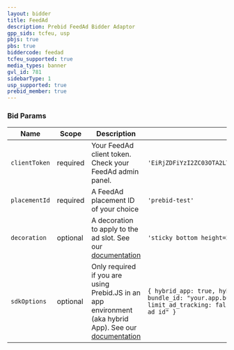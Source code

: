 ```yaml
---
layout: bidder
title: FeedAd
description: Prebid FeedAd Bidder Adaptor
gpp_sids: tcfeu, usp
pbjs: true
pbs: true
biddercode: feedad
tcfeu_supported: true
media_types: banner
gvl_id: 781
sidebarType: 1
usp_supported: true
prebid_member: true
---
```


### Bid Params


| Name          | Scope    | Description                                              | Example                                                  | Type     |
|---------------|----------|----------------------------------------------------------|----------------------------------------------------------|----------|
| `clientToken` | required | Your FeedAd client token. Check your FeedAd admin panel. | `'EiRjZDFiYzI2ZC03OTA2LTQyOTEtOGFmMC0xYzMyZmMwNTFkMDU='` | `string` |
| `placementId` | required | A FeedAd placement ID of your choice                     | `'prebid-test'`                                          | `string` |
| `decoration` | optional | A decoration to apply to the ad slot. See our [documentation](https://docs.feedad.com/web/feed_ad/#decorations) | `'sticky bottom height=200px'` | `string` |
| `sdkOptions` | optional | Only required if you are using Prebid.JS in an app environment (aka hybrid App). See our [documentation](https://docs.feedad.com/web/configuration/#hybrid-app-config-parameters) | `{ hybrid_app: true, hybrid_platform: "android", bundle_id: "your.app.bundle", app_name: "Your App", limit_ad_tracking: false, advertising_id: "the user's ad id" }` | `object` |
